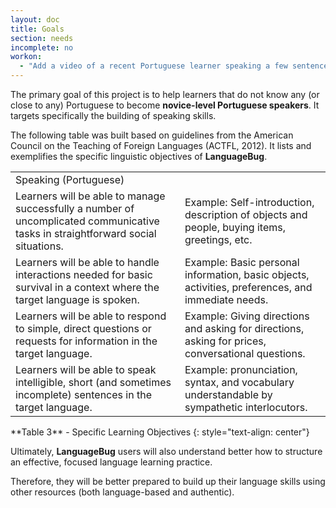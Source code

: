 ```yaml
---
layout: doc
title: Goals
section: needs
incomplete: no
workon:
  - "Add a video of a recent Portuguese learner speaking a few sentences"
---
```


The primary goal of this project is to help learners that do not know any (or close to any) Portuguese to become **novice-level Portuguese speakers**. It targets specifically the building of speaking skills.

The following table was built based on guidelines from the American Council on the Teaching of Foreign Languages (ACTFL, 2012). It lists and exemplifies the specific linguistic objectives of **LanguageBug**.

<table>
  <tr class="diff title">
    <td colspan="3">Speaking (Portuguese)</td>
  </tr>
  <tr>
    <td>Learners will be able to manage successfully a number of uncomplicated communicative tasks in straightforward social situations.</td>
    <td>Example: Self-introduction, description of objects and people, buying items, greetings, etc.</td>
  </tr>
  <tr class="diff">
    <td>Learners will be able to handle interactions needed for basic survival in a context where the target language is spoken.</td>
    <td>Example: Basic personal information, basic objects, activities, preferences, and immediate needs. </td>
  </tr>
  <tr>
    <td>Learners will be able to respond to simple, direct questions or requests for information in the target language.</td>
    <td>Example: Giving directions and asking for directions, asking for prices, conversational questions.</td>
  </tr>
  <tr class="diff">
    <td>Learners will be able to speak intelligible, short (and sometimes incomplete) sentences in the target language.</td>
    <td>Example: pronunciation, syntax, and vocabulary understandable by sympathetic interlocutors.</td>
  </tr>
</table>
**Table 3** - Specific Learning Objectives
{: style="text-align: center"}

Ultimately, **LanguageBug** users will also understand better how to structure an effective, focused language learning practice.

Therefore, they will be better prepared to build up their language skills using other resources (both language-based and authentic).